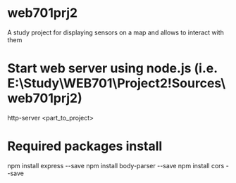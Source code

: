 # web701prj2
A study project for displaying sensors on a map and allows to interact with them

# Start web server using node.js (i.e. E:\Study\WEB701\Project2\!Sources\web701prj2\)
http-server <part_to_project>

# Required packages install
npm install express --save
npm install body-parser --save 
npm install cors --save